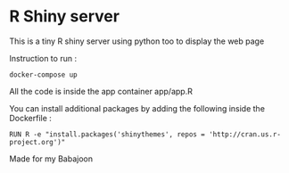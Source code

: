 # R Shiny server

This is a tiny R shiny server using python too to display the web page

Instruction to run :

```
docker-compose up
```

All the code is inside the app container
app/app.R

You can install additional packages by adding the following inside the Dockerfile :
```
RUN R -e "install.packages('shinythemes', repos = 'http://cran.us.r-project.org')"
```
Made for my Babajoon